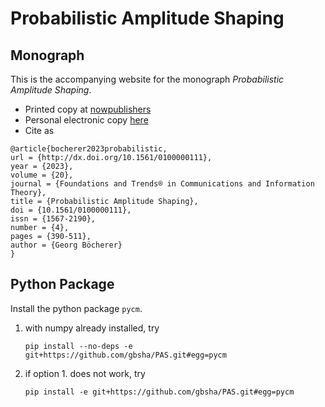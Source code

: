 # Probabilistic Amplitude Shaping

## Monograph

This is the accompanying website for the monograph *Probabilistic Amplitude Shaping*.

* Printed copy at [nowpublishers](http://dx.doi.org/10.1561/0100000111)
* Personal electronic copy [here](bocherer2023probabilistic.pdf)
* Cite as
```
@article{bocherer2023probabilistic,
url = {http://dx.doi.org/10.1561/0100000111},
year = {2023},
volume = {20},
journal = {Foundations and Trends® in Communications and Information Theory},
title = {Probabilistic Amplitude Shaping},
doi = {10.1561/0100000111},
issn = {1567-2190},
number = {4},
pages = {390-511},
author = {Georg Böcherer}
}
```

## Python Package

Install the python package `pycm`.
1. with numpy already installed, try
    ```
    pip install --no-deps -e git+https://github.com/gbsha/PAS.git#egg=pycm
    ```
2. if option 1. does not work, try
    ```
    pip install -e git+https://github.com/gbsha/PAS.git#egg=pycm
    ```